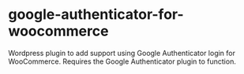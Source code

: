 google-authenticator-for-woocommerce
====================================

Wordpress plugin to add support using Google Authenticator login for WooCommerce. Requires the Google Authenticator plugin to function.
